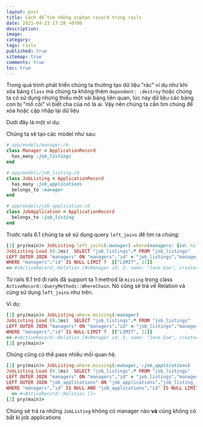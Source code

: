 ```yaml
---
layout: post
title: Cách để tìm những orphan record trong rails
date: 2021-04-23 17:28 +0700
description:
image:
category:
tags: rails
published: true
sitemap: true
comments: true
toc: true
---
```


Trong quá trình phát triển chúng ta thường tạo dữ liệu "rác" ví dụ như khi xóa bảng `Class` mà chúng ta không thêm
`dependent: :destroy` hoặc chúng ta có sử dụng nhưng thiếu một vài bảng liên quan, lúc này dữ liệu các bảng con bị "mồ
côi" vì biết cha của nó là ai. Vậy nên chúng ta cần tìm chúng để xóa hoặc cập nhập lại dữ liệu

Dưới đây là một ví dụ:

Chúng ta sẽ tạo các model như sau:

```ruby
# app/models/manager.rb
class Manager < ApplicationRecord
  has_many :job_listings
end
```

```ruby
# app/models/job_listing.rb
class JobListing < ApplicationRecord
  has_many :job_applications
  belongs_to :manager
end
```

```ruby
# app/models/job_application.rb
class JobApplication < ApplicationRecord
  belongs_to :job_listing
end
```

Trước rails 6.1 chúng ta sẽ sử dụng query `left_joins` để tìm ra chúng:

```ruby
[1] pry(main)> JobListing.left_joins(:manager).where(managers: {id: nil})
JobListing Load (0.2ms)  SELECT "job_listings".* FROM "job_listings"
LEFT OUTER JOIN "managers" ON "managers"."id" = "job_listings"."manager_id"
WHERE "managers"."id" IS NULL LIMIT ?  [["LIMIT", 11]]
=> #<ActiveRecord::Relation [#<Manager id: 3, name: "Jane Doe", created_at: "2020-01-20 14:31:16", updated_at: "2020-01-20 14:31:16">]>
```

Từ rails 6.1 trở đi rails đã support ta 1 method là `missing` trong class `ActiveRecord::QueryMethods::WhereChain`. Nó
cũng sẽ trả về Relation và cũng sử dụng `left_joins` như trên.

Ví dụ:
```ruby
[1] pry(main)> JobListing.where.missing(:manager)
JobListing Load (0.1ms)  SELECT "job_listings".* FROM "job_listings"
LEFT OUTER JOIN "managers" ON "managers"."id" = "job_listings"."manager_id"
WHERE "managers"."id" IS NULL LIMIT ?  [["LIMIT", 11]]
=> #<ActiveRecord::Relation [#<Manager id: 3, name: "Jane Doe", created_at: "2020-01-20 14:31:16", updated_at: "2020-01-20 14:31:16">]>
[2] pry(main)>
```

Chúng cũng có thể pass nhiều mối quan hệ.

```ruby
[1] pry(main)> JobListing.where.missing(:manager, :job_applications)
JobListing Load (0.1ms)  SELECT "job_listings".* FROM "job_listings"
LEFT OUTER JOIN "managers" ON "managers"."id" = "job_listings"."manager_id"
LEFT OUTER JOIN "job_applications" ON "job_applications"."job_listing_id" = "job_listings"."id"
WHERE "managers"."id" IS NULL AND "job_applications"."id" IS NULL LIMIT ?  [["LIMIT", 11]]
  => #<ActiveRecord::Relation []>
[2] pry(main)>
```
Chúng sẽ trả ra những `JobListing` không có manager nào **và** cũng không có bất kì job applications

